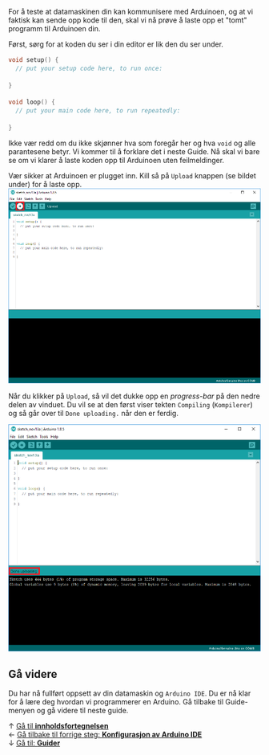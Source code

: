 For å teste at datamaskinen din kan kommunisere med Arduinoen, og at vi faktisk kan sende opp kode til den, skal vi nå prøve å laste opp et "tomt" programm til Arduinoen din.

Først, sørg for at koden du ser i din editor er lik den du ser under.

``` cpp
void setup() {
  // put your setup code here, to run once:

}

void loop() {
  // put your main code here, to run repeatedly:

}
```

Ikke vær redd om du ikke skjønner hva som foregår her og hva `void` og alle parantesene betyr. Vi kommer til å forklare det i neste Guide. Nå skal vi bare se om vi klarer å laste koden opp til Arduinoen uten feilmeldinger.

Vær sikker at Arduinoen er plugget inn. Kill så på `Upload` knappen (se bildet under) for å laste opp.  
![Upload knappen, for å laste opp kode til Arduinoen][upload-empty]

Når du klikker på `Upload`, så vil det dukke opp en *progress-bar* på den nedre delen av vinduet. Du vil se at den først viser tekten `Compiling` (`Kompilerer`) og så går over til `Done uploading.` når den er ferdig.

![Skjermen etter opplastingen er fullført][upload-empty-complete]

## Gå videre

Du har nå fullført oppsett av din datamaskin og `Arduino IDE`. Du er nå klar for å lære deg hvordan vi programmerer en Arduino. Gå tilbake til Guide-menyen og gå videre til neste guide.

&uarr; [Gå til **innholdsfortegnelsen**][setup-home]  
&larr; [Gå tilbake til forrige steg: **Konfigurasjon av Arduino IDE**][config-arduino-ide]  
&darr; [Gå til: **Guider**][guides-home]  

[setup-home]: Guide-Oppsett-for-programmering
[config-arduino-ide]: Konfigurasjon-av-Arduino-IDE
[guides-home]: airbit-Guider
[upload-empty]: Arduino-IDE-Upload-empty.png
[upload-empty-complete]: Arduino-IDE-Upload-empty-complete.png

